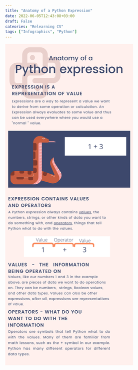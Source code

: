 ```yaml
---
title: "Anatomy of a Python Expression"
date: 2022-06-05T12:43:08+03:00
draft: False
cateories: "Relearning CS"
tags: ["Infographics", "Python"]
---
```


![Infographic explaining values and operators in Python expressions](/images/Posts/python_expressions.png)